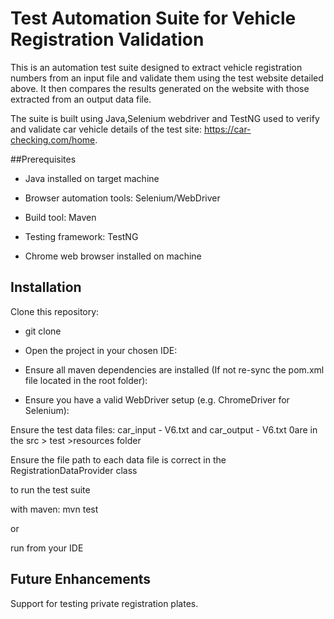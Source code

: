 # Test Automation Suite for Vehicle Registration Validation

This is an automation test suite designed to extract vehicle registration numbers from an input file and validate them using the test website detailed above.
It then compares the results generated on the website with those extracted from an output data file.

The suite is built using Java,Selenium webdriver and TestNG used to verify and validate car vehicle
details of the test site: https://car-checking.com/home.

##Prerequisites

- Java installed on target machine

- Browser automation tools: Selenium/WebDriver

- Build tool: Maven

- Testing framework: TestNG

- Chrome web browser installed on machine

## Installation

Clone this repository:

- git clone <repository clone url>


- Open the project in your chosen IDE:

- Ensure all maven dependencies are installed (If not re-sync the pom.xml file located in the root folder):


- Ensure you have a valid WebDriver setup (e.g. ChromeDriver for Selenium):

Ensure the test data files:
car_input - V6.txt
and
car_output - V6.txt
0are in the src > test >resources folder

Ensure the file path to each data file is correct in the RegistrationDataProvider class



to run the test suite

with maven: mvn test

or

run from your IDE

## Future Enhancements

Support for testing private registration plates.


